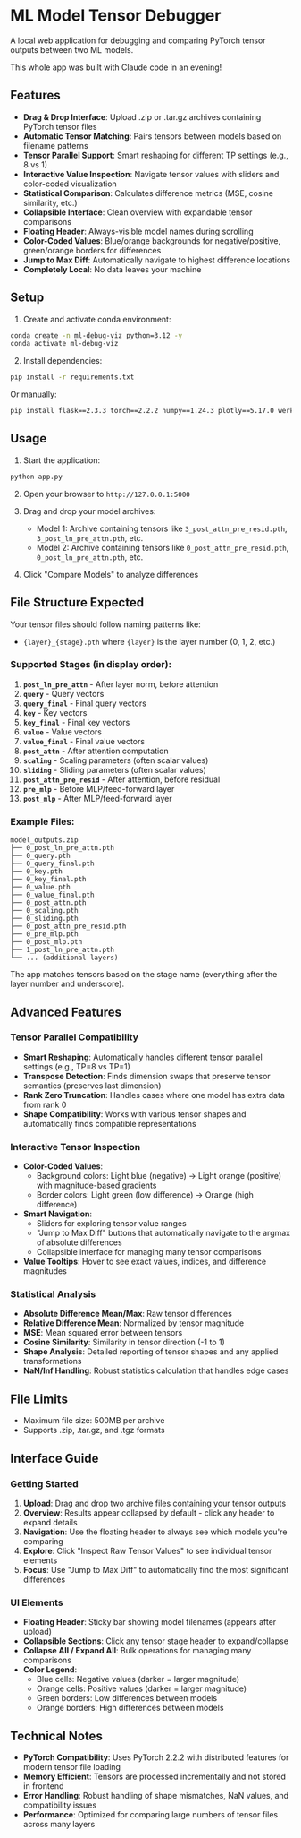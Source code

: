 # ML Model Tensor Debugger

A local web application for debugging and comparing PyTorch tensor outputs between two ML models.

This whole app was built with Claude code in an evening!

## Features

- **Drag & Drop Interface**: Upload .zip or .tar.gz archives containing PyTorch tensor files
- **Automatic Tensor Matching**: Pairs tensors between models based on filename patterns
- **Tensor Parallel Support**: Smart reshaping for different TP settings (e.g., 8 vs 1)
- **Interactive Value Inspection**: Navigate tensor values with sliders and color-coded visualization
- **Statistical Comparison**: Calculates difference metrics (MSE, cosine similarity, etc.)
- **Collapsible Interface**: Clean overview with expandable tensor comparisons
- **Floating Header**: Always-visible model names during scrolling
- **Color-Coded Values**: Blue/orange backgrounds for negative/positive, green/orange borders for differences
- **Jump to Max Diff**: Automatically navigate to highest difference locations
- **Completely Local**: No data leaves your machine

## Setup

1. Create and activate conda environment:
```bash
conda create -n ml-debug-viz python=3.12 -y
conda activate ml-debug-viz
```

2. Install dependencies:
```bash
pip install -r requirements.txt
```

Or manually:
```bash
pip install flask==2.3.3 torch==2.2.2 numpy==1.24.3 plotly==5.17.0 werkzeug==2.3.7
```

## Usage

1. Start the application:
```bash
python app.py
```

2. Open your browser to `http://127.0.0.1:5000`

3. Drag and drop your model archives:
   - Model 1: Archive containing tensors like `3_post_attn_pre_resid.pth`, `3_post_ln_pre_attn.pth`, etc.
   - Model 2: Archive containing tensors like `0_post_attn_pre_resid.pth`, `0_post_ln_pre_attn.pth`, etc.

4. Click "Compare Models" to analyze differences

## File Structure Expected

Your tensor files should follow naming patterns like:
- `{layer}_{stage}.pth` where `{layer}` is the layer number (0, 1, 2, etc.)

### Supported Stages (in display order):
1. **`post_ln_pre_attn`** - After layer norm, before attention
2. **`query`** - Query vectors  
3. **`query_final`** - Final query vectors
4. **`key`** - Key vectors
5. **`key_final`** - Final key vectors  
6. **`value`** - Value vectors
7. **`value_final`** - Final value vectors
8. **`post_attn`** - After attention computation
9. **`scaling`** - Scaling parameters (often scalar values)
10. **`sliding`** - Sliding parameters (often scalar values)
11. **`post_attn_pre_resid`** - After attention, before residual
12. **`pre_mlp`** - Before MLP/feed-forward layer
13. **`post_mlp`** - After MLP/feed-forward layer

### Example Files:
```
model_outputs.zip
├── 0_post_ln_pre_attn.pth
├── 0_query.pth
├── 0_query_final.pth
├── 0_key.pth
├── 0_key_final.pth
├── 0_value.pth
├── 0_value_final.pth
├── 0_post_attn.pth
├── 0_scaling.pth
├── 0_sliding.pth
├── 0_post_attn_pre_resid.pth
├── 0_pre_mlp.pth
├── 0_post_mlp.pth
├── 1_post_ln_pre_attn.pth
└── ... (additional layers)
```

The app matches tensors based on the stage name (everything after the layer number and underscore).

## Advanced Features

### Tensor Parallel Compatibility
- **Smart Reshaping**: Automatically handles different tensor parallel settings (e.g., TP=8 vs TP=1)
- **Transpose Detection**: Finds dimension swaps that preserve tensor semantics (preserves last dimension)
- **Rank Zero Truncation**: Handles cases where one model has extra data from rank 0
- **Shape Compatibility**: Works with various tensor shapes and automatically finds compatible representations

### Interactive Tensor Inspection  
- **Color-Coded Values**: 
  - Background colors: Light blue (negative) → Light orange (positive) with magnitude-based gradients
  - Border colors: Light green (low difference) → Orange (high difference)
- **Smart Navigation**: 
  - Sliders for exploring tensor value ranges
  - "Jump to Max Diff" buttons that automatically navigate to the argmax of absolute differences
  - Collapsible interface for managing many tensor comparisons
- **Value Tooltips**: Hover to see exact values, indices, and difference magnitudes

### Statistical Analysis
- **Absolute Difference Mean/Max**: Raw tensor differences
- **Relative Difference Mean**: Normalized by tensor magnitude  
- **MSE**: Mean squared error between tensors
- **Cosine Similarity**: Similarity in tensor direction (-1 to 1)
- **Shape Analysis**: Detailed reporting of tensor shapes and any applied transformations
- **NaN/Inf Handling**: Robust statistics calculation that handles edge cases

## File Limits

- Maximum file size: 500MB per archive
- Supports .zip, .tar.gz, and .tgz formats

## Interface Guide

### Getting Started
1. **Upload**: Drag and drop two archive files containing your tensor outputs
2. **Overview**: Results appear collapsed by default - click any header to expand details
3. **Navigation**: Use the floating header to always see which models you're comparing
4. **Explore**: Click "Inspect Raw Tensor Values" to see individual tensor elements
5. **Focus**: Use "Jump to Max Diff" to automatically find the most significant differences

### UI Elements
- **Floating Header**: Sticky bar showing model filenames (appears after upload)
- **Collapsible Sections**: Click any tensor stage header to expand/collapse
- **Collapse All / Expand All**: Bulk operations for managing many comparisons  
- **Color Legend**:
  - Blue cells: Negative values (darker = larger magnitude)
  - Orange cells: Positive values (darker = larger magnitude)
  - Green borders: Low differences between models
  - Orange borders: High differences between models

## Technical Notes

- **PyTorch Compatibility**: Uses PyTorch 2.2.2 with distributed features for modern tensor file loading
- **Memory Efficient**: Tensors are processed incrementally and not stored in frontend
- **Error Handling**: Robust handling of shape mismatches, NaN values, and compatibility issues
- **Performance**: Optimized for comparing large numbers of tensor files across many layers